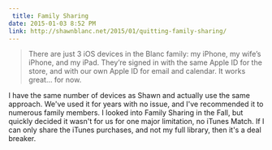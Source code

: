 ```yaml
---
 title: Family Sharing
date: 2015-01-03 8:52 PM
link: http://shawnblanc.net/2015/01/quitting-family-sharing/
---
```


> There are just 3 iOS devices in the Blanc family: my iPhone, my wife’s iPhone, and my iPad. They’re signed in with the same Apple ID for the store, and with our own Apple ID for email and calendar. It works great… for now.

I have the same number of devices as Shawn and actually use the same approach. We've used it for years with no issue, and I've recommended it to numerous family members. I looked into Family Sharing in the Fall, but quickly decided it wasn't for us for one major limitation, no iTunes Match.  If I can only share the iTunes purchases, and not my full library, then it's a deal breaker.
